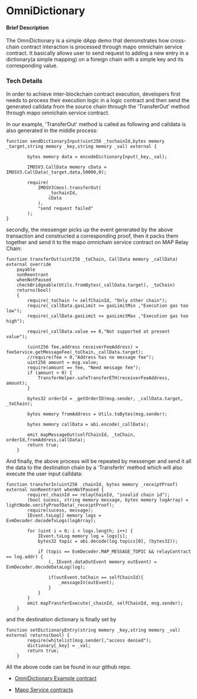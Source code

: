# OmniDictionary



#### Brief Description

The OmniDictionary is a simple dApp demo that demonstrates how cross-chain contract interaction is processed through mapo omnichain service contract. It basically allows user to send request to adding a new entry in a dictionary(a simple mapping) on a foreign chain with a simple key and its corresponding value.



### Tech Details

In order to achieve inter-blockchain contract execution, developers first needs to process their execution logic in a logic contract and then send the generated calldata from the source chain through the 'TransferOut' method through mapo omnichain service contract.

In our example, 'TransferOut' method is called as following and calldata is also generated in the middle process:

```solidity
function sendDictionaryInput(uint256 _tochainId,bytes memory _target,string memory _key,string memory _val) external {

        bytes memory data = encodeDictionaryInput(_key,_val);

        IMOSV3.CallData memory cData = IMOSV3.CallData(_target,data,50000,0);

        require(
            IMOSV3(mos).transferOut(
                _tochainId,
                cData
            ),
            "send request failed"
        );
}
```

secondly, the messenger picks up the event generated by the above transaction and constructed a corresponding proof, then it packs them together and send it to the mapo omnichain service contract on MAP Relay Chain:

```solidity
function transferOut(uint256 _toChain, CallData memory _callData) external override
    payable
    nonReentrant
    whenNotPaused
    checkBridgeable(Utils.fromBytes(_callData.target), _toChain)
    returns(bool)
    {
        require(_toChain != selfChainId, "Only other chain");
        require(_callData.gasLimit >= gasLimitMin ,"Execution gas too low");
        require(_callData.gasLimit <= gasLimitMax ,"Execution gas too high");

        require(_callData.value == 0,"Not supported at present value");

        (uint256 fee,address receiverFeeAddress) = feeService.getMessageFee(_toChain,_callData.target);
        //require(fee > 0,"Address has no message fee");
        uint256 amount = msg.value;
        require(amount == fee, "Need message fee");
        if (amount > 0) {
            TransferHelper.safeTransferETH(receiverFeeAddress, amount);
        }

        bytes32 orderId = _getOrderID(msg.sender, _callData.target, _toChain);

        bytes memory fromAddress = Utils.toBytes(msg.sender);

        bytes memory callData = abi.encode(_callData);

        emit mapMessageOut(selfChainId, _toChain, orderId,fromAddress,callData);
        return true;
    }
```

And finally, the above process will be repeated by messenger and send it all the data to the destination chain by a 'TransferIn' method which will also execute the user input calldata:

```solidity
function transferIn(uint256 _chainId, bytes memory _receiptProof) external nonReentrant whenNotPaused {
        require(_chainId == relayChainId, "invalid chain id");
        (bool sucess, string memory message, bytes memory logArray) = lightNode.verifyProofData(_receiptProof);
        require(sucess, message);
        IEvent.txLog[] memory logs = EvmDecoder.decodeTxLogs(logArray);

        for (uint i = 0; i < logs.length; i++) {
            IEvent.txLog memory log = logs[i];
            bytes32 topic = abi.decode(log.topics[0], (bytes32));

            if (topic == EvmDecoder.MAP_MESSAGE_TOPIC && relayContract == log.addr) {
                (, IEvent.dataOutEvent memory outEvent) = EvmDecoder.decodeDataLog(log);

                if(outEvent.toChain == selfChainId){
                    _messageIn(outEvent);
                }
            }
        }
        emit mapTransferExecute(_chainId, selfChainId, msg.sender);
    }
```

and the destination dictionary is finally set by

```solidity
function setDictionaryEntry(string memory _key,string memory _val) external returns(bool) {
        require(whitelist[msg.sender],"access denied");
        dictionary[_key] = _val;
        return true;
    }
```



All the above code can be found in our github repo.

* [OmniDictionary Example contract](https://github.com/mapprotocol/omnichain-examples/blob/main/evm/contracts/omniDictionary.sol)

* [Mapo Service contracts](https://github.com/mapprotocol/mapo-service-contracts/tree/main/evm/contracts)

